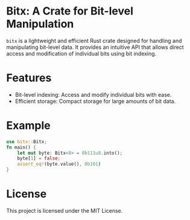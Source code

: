 # Bitx: A Crate for Bit-level Manipulation

`bitx` is a lightweight and efficient Rust crate designed for handling and manipulating bit-level data. 
It provides an intuitive API that allows direct access and modification of individual bits using bit indexing.

# Features
- Bit-level indexing: Access and modify individual bits with ease.
- Efficient storage: Compact storage for large amounts of bit data.


# Example

```rust
use bitx::Bitx;
fn main() {
    let mut byte: Bitx<8> = 0b111u8.into();
    byte[1] = false;
    assert_eq!(byte.value(), 0b101)
}
```


# License
This project is licensed under the MIT License.